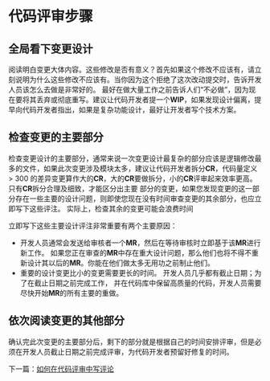 # 代码评审步骤

## 全局看下变更设计

  阅读明白变更大体内容。这些修改是否有意义？首先如果这个修改不应该有，请立刻说明为什么这些修改不应该有。当你因为这个拒绝了这次改动提交时，告诉开发人员该怎么去做是非常好的。
最好在做大量工作之前告诉人们“不必做”，因为现在要将其丢弃或彻底重写。建议让代码开发者提一个**WIP**，如果发现设计偏离，提早向代码开发者指出，如果是复杂功能设计，最好让开发者写个技术方案。

## 检查变更的主要部分

  检查变更设计的主要部分，通常来说一次变更设计最复杂的部分应该是逻辑修改最多的文件，如果此次变更涉及模块太多，建议让代码开发者拆分**CR**，代码量定义 > 300 的差异变更算作大的**CR**，大的**CR**要做拆分，小的**CR**评审起来效率更高。只有**CR**拆分合理及细致，才能区分出主要
部分的变更，如果您发现变更的这一部分存在一些主要的设计问题，则即使您现在没有时间审查变更的其余部分，也应立即写下这些评注。 实际上，检查其余的变更可能会浪费时间

立即写下这些主要设计评注非常重要有两个主要原因：

- 开发人员通常会发送给审核者一个**MR**，然后在等待审核时立即基于该**MR**进行新工作。 如果您正在审查的**MR**中存在重大设计问题，那么他们也将不得不重新设计其以后的**MR**。你能在他们做太多无用功之前制止他们。  
- 重要的设计变更比小的变更需要更长的时间。 开发人员几乎都有截止日期；为了在截止日期之前完成工作， 并在代码库中保留高质量的代码，开发人员需要尽快开始**MR**的所有主要的重做。
  
## 依次阅读变更的其他部分

  确认完此次变更的主要部分后，剩下的部分就是根据自己的时间安排评审，但是必须在开发人员截止日期之前完成评审，为代码开发者预留好修复的时间。

下一篇：[如何在代码评审中写评论](comments.md)
